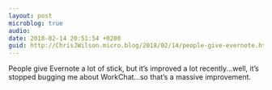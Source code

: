 ```yaml
---
layout: post
microblog: true
audio: 
date: 2018-02-14 20:51:54 +0200
guid: http://ChrisJWilson.micro.blog/2018/02/14/people-give-evernote.html
---
```

People give Evernote a lot of stick, but it’s improved a lot recently...well, it’s stopped bugging me about WorkChat...so that’s a massive improvement. 
